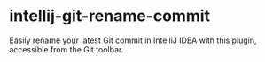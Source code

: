 # intellij-git-rename-commit

Easily rename your latest Git commit in IntelliJ IDEA with this plugin, accessible from the Git toolbar.
